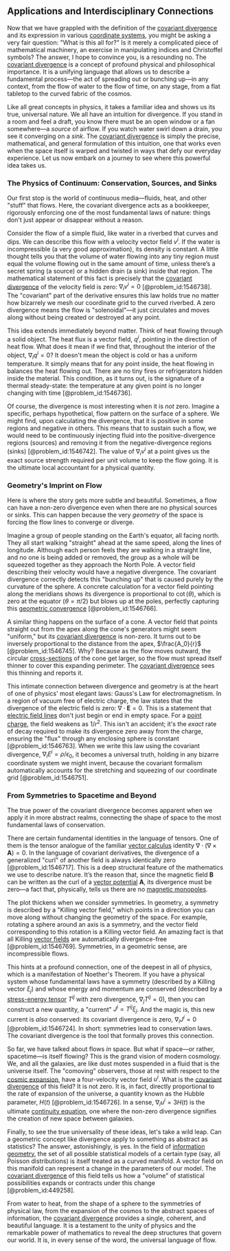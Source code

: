## Applications and Interdisciplinary Connections

Now that we have grappled with the definition of the [covariant divergence](@article_id:274545) and its expression in various [coordinate systems](@article_id:148772), you might be asking a very fair question: "What is this all for?" Is it merely a complicated piece of mathematical machinery, an exercise in manipulating indices and Christoffel symbols? The answer, I hope to convince you, is a resounding no. The [covariant divergence](@article_id:274545) is a concept of profound physical and philosophical importance. It is a unifying language that allows us to describe a fundamental process—the act of spreading out or bunching up—in any context, from the flow of water to the flow of time, on any stage, from a flat tabletop to the curved fabric of the cosmos.

Like all great concepts in physics, it takes a familiar idea and shows us its true, universal nature. We all have an intuition for divergence. If you stand in a room and feel a draft, you know there must be an open window or a fan somewhere—a *source* of airflow. If you watch water swirl down a drain, you see it converging on a *sink*. The [covariant divergence](@article_id:274545) is simply the precise, mathematical, and general formulation of this intuition, one that works even when the space itself is warped and twisted in ways that defy our everyday experience. Let us now embark on a journey to see where this powerful idea takes us.

### The Physics of Continuum: Conservation, Sources, and Sinks

Our first stop is the world of continuous media—fluids, heat, and other "stuff" that flows. Here, the covariant divergence acts as a bookkeeper, rigorously enforcing one of the most fundamental laws of nature: things don't just appear or disappear without a reason.

Consider the flow of a simple fluid, like water in a riverbed that curves and dips. We can describe this flow with a velocity vector field $v^i$. If the water is incompressible (a very good approximation), its density is constant. A little thought tells you that the volume of water flowing into any tiny region must equal the volume flowing out in the same amount of time, unless there’s a secret spring (a source) or a hidden drain (a sink) inside that region. The mathematical statement of this fact is precisely that the [covariant divergence](@article_id:274545) of the velocity field is zero: $\nabla_i v^i = 0$ [@problem_id:1546738]. The "covariant" part of the derivative ensures this law holds true no matter how bizarrely we mesh our coordinate grid to the curved riverbed. A zero divergence means the flow is "solenoidal"—it just circulates and moves along without being created or destroyed at any point.

This idea extends immediately beyond matter. Think of heat flowing through a solid object. The heat flux is a vector field, $q^i$, pointing in the direction of heat flow. What does it mean if we find that, throughout the interior of the object, $\nabla_i q^i = 0$? It doesn't mean the object is cold or has a uniform temperature. It simply means that for any point inside, the heat flowing in balances the heat flowing out. There are no tiny fires or refrigerators hidden inside the material. This condition, as it turns out, is the signature of a thermal steady-state: the temperature at any given point is no longer changing with time [@problem_id:1546736].

Of course, the divergence is most interesting when it is *not* zero. Imagine a specific, perhaps hypothetical, flow pattern on the surface of a sphere. We might find, upon calculating the divergence, that it is positive in some regions and negative in others. This means that to sustain such a flow, we would need to be continuously injecting fluid into the positive-divergence regions (sources) and removing it from the negative-divergence regions (sinks) [@problem_id:1546742]. The value of $\nabla_i v^i$ at a point gives us the exact source strength required per unit volume to keep the flow going. It is the ultimate local accountant for a physical quantity.

### Geometry's Imprint on Flow

Here is where the story gets more subtle and beautiful. Sometimes, a flow can have a non-zero divergence even when there are no physical sources or sinks. This can happen because the very *geometry* of the space is forcing the flow lines to converge or diverge.

Imagine a group of people standing on the Earth's equator, all facing north. They all start walking "straight" ahead at the same speed, along the lines of longitude. Although each person feels they are walking in a straight line, and no one is being added or removed, the group as a whole will be squeezed together as they approach the North Pole. A vector field describing their velocity would have a negative divergence. The covariant divergence correctly detects this "bunching up" that is caused purely by the curvature of the sphere. A concrete calculation for a vector field pointing along the meridians shows its divergence is proportional to $\cot(\theta)$, which is zero at the equator ($\theta = \pi/2$) but blows up at the poles, perfectly capturing this [geometric convergence](@article_id:201114) [@problem_id:1546766].

A similar thing happens on the surface of a cone. A vector field that points straight out from the apex along the cone's generators might seem "uniform," but its [covariant divergence](@article_id:274545) is non-zero. It turns out to be inversely proportional to the distance from the apex, $\frac{A_0}{r}$ [@problem_id:1546745]. Why? Because as the flow moves outward, the circular [cross-sections](@article_id:167801) of the cone get larger, so the flow must spread itself thinner to cover this expanding perimeter. The [covariant divergence](@article_id:274545) sees this thinning and reports it.

This intimate connection between divergence and geometry is at the heart of one of physics' most elegant laws: Gauss's Law for electromagnetism. In a region of vacuum free of electric charge, the law states that the divergence of the electric field is zero: $\nabla \cdot \mathbf{E} = 0$. This is a statement that [electric field lines](@article_id:276515) don't just begin or end in empty space. For a [point charge](@article_id:273622), the field weakens as $1/r^2$. This isn't an accident; it's the *exact* rate of decay required to make its divergence zero away from the charge, ensuring the "flux" through any enclosing sphere is constant [@problem_id:1546763]. When we write this law using the covariant divergence, $\nabla_i E^i = \rho/\epsilon_0$, it becomes a universal truth, holding in any bizarre coordinate system we might invent, because the covariant formalism automatically accounts for the stretching and squeezing of our coordinate grid [@problem_id:1546751].

### From Symmetries to Spacetime and Beyond

The true power of the covariant divergence becomes apparent when we apply it in more abstract realms, connecting the shape of space to the most fundamental laws of conservation.

There are certain fundamental identities in the language of tensors. One of them is the tensor analogue of the familiar [vector calculus](@article_id:146394) identity $\nabla \cdot (\nabla \times \mathbf{A}) = 0$. In the language of covariant derivatives, the divergence of a generalized "curl" of another field is always identically zero [@problem_id:1546717]. This is a deep structural feature of the mathematics we use to describe nature. It’s the reason that, since the magnetic field $\mathbf{B}$ can be written as the curl of a [vector potential](@article_id:153148) $\mathbf{A}$, its divergence must be zero—a fact that, physically, tells us there are no [magnetic monopoles](@article_id:142323).

The plot thickens when we consider symmetries. In geometry, a symmetry is described by a "Killing vector field," which points in a direction you can move along without changing the geometry of the space. For example, rotating a sphere around an axis is a symmetry, and the vector field corresponding to this rotation is a Killing vector field. An amazing fact is that all Killing [vector fields](@article_id:160890) are automatically divergence-free [@problem_id:1546769]. Symmetries, in a geometric sense, are incompressible flows.

This hints at a profound connection, one of the deepest in all of physics, which is a manifestation of Noether's Theorem. If you have a physical system whose fundamental laws have a symmetry (described by a Killing vector $\xi_j$) and whose energy and momentum are conserved (described by a [stress-energy tensor](@article_id:146050) $T^{ij}$ with zero divergence, $\nabla_j T^{ij} = 0$), then you can construct a new quantity, a "current" $J^i = T^{ij} \xi_j$. And the magic is, this new current is *also* conserved: its covariant divergence is zero, $\nabla_i J^i = 0$ [@problem_id:1546724]. In short: symmetries lead to conservation laws. The covariant divergence is the tool that formally proves this connection.

So far, we have talked about flows *in* space. But what if space—or rather, spacetime—is itself flowing? This is the grand vision of modern cosmology. We, and all the galaxies, are like dust motes suspended in a fluid that is the universe itself. The "comoving" observers, those at rest with respect to the [cosmic expansion](@article_id:160508), have a four-velocity vector field $u^i$. What is the [covariant divergence](@article_id:274545) of this field? It is not zero. It is, in fact, directly proportional to the rate of expansion of the universe, a quantity known as the Hubble parameter, $H(t)$ [@problem_id:1546726]. In a sense, $\nabla_i u^i = 3H(t)$ is the ultimate [continuity equation](@article_id:144748), one where the non-zero divergence signifies the creation of new space between galaxies.

Finally, to see the true universality of these ideas, let's take a wild leap. Can a geometric concept like divergence apply to something as abstract as statistics? The answer, astonishingly, is yes. In the field of [information geometry](@article_id:140689), the set of all possible statistical models of a certain type (say, all Poisson distributions) is itself treated as a curved manifold. A vector field on this manifold can represent a change in the parameters of our model. The [covariant divergence](@article_id:274545) of this field tells us how a "volume" of statistical possibilities expands or contracts under this change [@problem_id:449258].

From water to heat, from the shape of a sphere to the symmetries of physical law, from the expansion of the cosmos to the abstract spaces of information, the [covariant divergence](@article_id:274545) provides a single, coherent, and beautiful language. It is a testament to the unity of physics and the remarkable power of mathematics to reveal the deep structures that govern our world. It is, in every sense of the word, the universal language of flow.